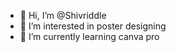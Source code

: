 - 👋 Hi, I’m @Shivriddle
- 👀 I’m interested in poster designing
- 🌱 I’m currently learning canva pro


<!---
Shivriddle/Shivriddle is a ✨ special ✨ repository because its `README.md` (this file) appears on your GitHub profile.
You can click the Preview link to take a look at your changes.
--->
